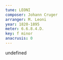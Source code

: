 ```yaml
---
tune: LEONI
composer: Johann Cruger
arranger: M. Leoni
year: 1820-1895
meter: 6.6.8.4.D.
key: f minor
anacrusis: 0
---
```

undefined